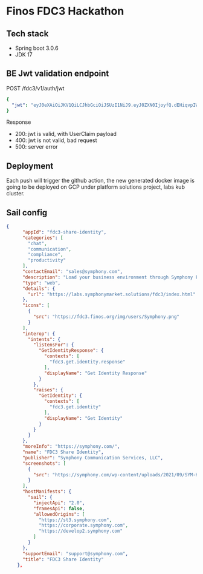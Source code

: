 # Finos FDC3 Hackathon

## Tech stack

- Spring boot 3.0.6
- JDK 17

## BE Jwt validation endpoint

POST /fdc3/v1/auth/jwt

```yaml
{
  "jwt": "eyJ0eXAiOiJKV1QiLCJhbGciOiJSUzI1NiJ9.eyJ0ZXN0IjoyfQ.dEHiqvpIWH7WDBumDsAcLoxf_CBVTIhPe0nwgag54Dp5H3NnHY_av0KyLh0pXyXF02TeNa_6v6Eb6sh6eHKv1EbWzd96btakFmoSQ3UYCIdsAq9OLj9xTbOVLvPUtdwsUPcUnCabTuUtGCwJzW1d6Sp9EBpL2KNZK2GhMwh29fEMsZmWOE2zydR8deujz-A3PFob4zeQgpP5EKQ5mKzwU7mvl9nStS7XqdcTJtztv5WRTyGDDuia3dO43nPTam61bdQL2nRE441i_tbiEuqnx4eom3CiTej0dusowTSVsl8m0t3m4kxjeDERpynhhZ842iigDY7GYjm62IC3riYA2g",
}
```

Response
  - 200: jwt is valid, with UserClaim payload
  - 400: jwt is not valid, bad request
  - 500: server error

## Deployment

Each push will trigger the github action, the new generated docker image is
going to be deployed on GCP under platform solutions project, labs kub cluster.

## Sail config

```json
{
      "appId": "fdc3-share-identity",
      "categories": [
        "chat",
        "communication",
        "compliance",
        "productivity"
      ],
      "contactEmail": "sales@symphony.com",
      "description": "Load your business environment through Symphony FDC3.",
      "type": "web",
      "details": {
        "url": "https://labs.symphonymarket.solutions/fdc3/index.html"
      },
      "icons": [
        {
          "src": "https://fdc3.finos.org/img/users/Symphony.png"
        }
      ],
      "interop": {
        "intents": {
          "listensFor": {
            "GetIdentityResponse": {
              "contexts": [
                "fdc3.get.identity.response"
              ],
              "displayName": "Get Identity Response"
            }
          },
          "raises": {
            "GetIdentity": {
              "contexts": [
                "fdc3.get.identity"
              ],
              "displayName": "Get Identity"
            }
          }
        }
      },
      "moreInfo": "https://symphony.com/",
      "name": "FDC3 Share Identity",
      "publisher": "Symphony Communication Services, LLC",
      "screenshots": [
        {
          "src": "https://symphony.com/wp-content/uploads/2021/09/SYM-Hero-with-C9-1-2048x1688.png"
        }
      ],
      "hostManifests": {
        "sail": {
          "injectApi": "2.0",
          "framesApi": false,
          "allowedOrigins": [
            "https://st3.symphony.com",
            "https://corporate.symphony.com",
            "https://develop2.symphony.com"
          ]
        }
      },
      "supportEmail": "support@symphony.com",
      "title": "FDC3 Share Identity"
    },
```
